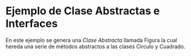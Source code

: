 # Ejemplo de Clase Abstractas e Interfaces

En este ejemplo se genera una _Clase Abstracta_ llamada Figura la cual hereda una serie de métodos abstractos a las clases Circulo y Cuadrado.

